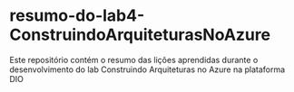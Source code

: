 # resumo-do-lab4-ConstruindoArquiteturasNoAzure
 Este repositório contém o resumo das lições aprendidas durante o desenvolvimento do lab Construindo Arquiteturas no Azure na plataforma DIO

